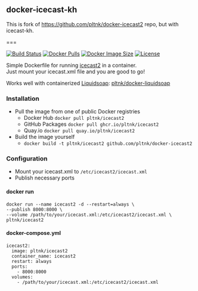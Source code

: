 ## docker-icecast-kh

This is fork of https://github.com/pltnk/docker-icecast2 repo, but with icecast-kh.


===

[![Build Status](https://img.shields.io/github/actions/workflow/status/pltnk/docker-icecast2/docker-publish.yml?branch=main)](https://github.com/pltnk/docker-icecast2/actions/workflows/docker-publish.yml)
[![Docker Pulls](https://img.shields.io/docker/pulls/pltnk/icecast2)](https://hub.docker.com/r/pltnk/icecast2)
[![Docker Image Size](https://img.shields.io/docker/image-size/pltnk/icecast2/latest)](https://hub.docker.com/r/pltnk/icecast2)
[![License](https://img.shields.io/github/license/pltnk/docker-icecast2)](https://github.com/pltnk/docker-icecast2/blob/master/LICENSE)

Simple Dockerfile for running [icecast2](https://icecast.org/) in a container. \
Just mount your icecast.xml file and you are good to go!

Works well with containerized [Liquidsoap](https://www.liquidsoap.info/): [pltnk/docker-liquidsoap](https://github.com/pltnk/docker-liquidsoap)

### Installation
- Pull the image from one of public Docker registries
  - Docker Hub `docker pull pltnk/icecast2`
  - GitHub Packages `docker pull ghcr.io/pltnk/icecast2`
  - Quay.io `docker pull quay.io/pltnk/icecast2`
- Build the image yourself
  - `docker build -t pltnk/icecast2 github.com/pltnk/docker-icecast2`

### Configuration
- Mount your icecast.xml to `/etc/icecast2/icecast.xml`
- Publish necessary ports

#### docker run
```
docker run --name icecast2 -d --restart=always \
--publish 8000:8000 \
--volume /path/to/your/icecast.xml:/etc/icecast2/icecast.xml \
pltnk/icecast2
```
#### docker-compose.yml
```
icecast2:
  image: pltnk/icecast2
  container_name: icecast2
  restart: always
  ports:
    - 8000:8000
  volumes:
    - /path/to/your/icecast.xml:/etc/icecast2/icecast.xml
```
